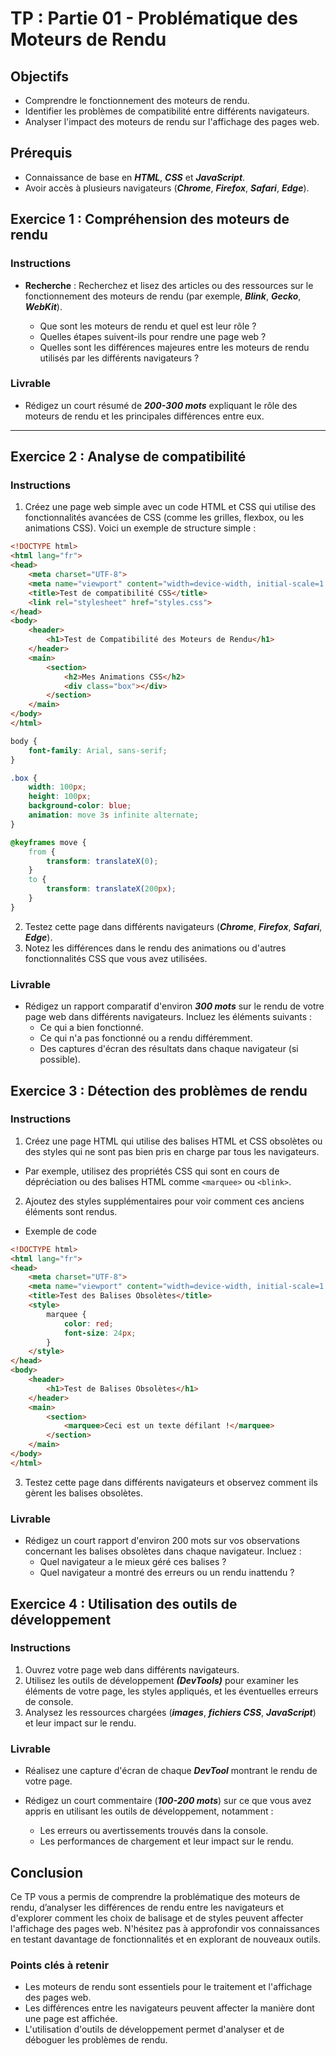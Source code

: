 # TP : Partie 01 - Problématique des Moteurs de Rendu

## Objectifs

- Comprendre le fonctionnement des moteurs de rendu.
- Identifier les problèmes de compatibilité entre différents navigateurs.
- Analyser l'impact des moteurs de rendu sur l'affichage des pages web.

## Prérequis

- Connaissance de base en ***HTML***, ***CSS*** et ***JavaScript***.
- Avoir accès à plusieurs navigateurs (***Chrome***, ***Firefox***, ***Safari***, ***Edge***).

## Exercice 1 : Compréhension des moteurs de rendu

### Instructions

- **Recherche** : Recherchez et lisez des articles ou des ressources sur le fonctionnement des moteurs de rendu (par exemple, ***Blink***, ***Gecko***, ***WebKit***).

   - Que sont les moteurs de rendu et quel est leur rôle ?
   - Quelles étapes suivent-ils pour rendre une page web ?
   - Quelles sont les différences majeures entre les moteurs de rendu utilisés par les différents navigateurs ?

### Livrable

- Rédigez un court résumé de ***200-300 mots*** expliquant le rôle des moteurs de rendu et les principales différences entre eux. 

---

## Exercice 2 : Analyse de compatibilité

### Instructions

1. Créez une page web simple avec un code HTML et CSS qui utilise des fonctionnalités avancées de CSS (comme les grilles, flexbox, ou les animations CSS). Voici un exemple de structure simple :

```html
<!DOCTYPE html>
<html lang="fr">
<head>
    <meta charset="UTF-8">
    <meta name="viewport" content="width=device-width, initial-scale=1.0">
    <title>Test de compatibilité CSS</title>
    <link rel="stylesheet" href="styles.css">
</head>
<body>
    <header>
        <h1>Test de Compatibilité des Moteurs de Rendu</h1>
    </header>
    <main>
        <section>
            <h2>Mes Animations CSS</h2>
            <div class="box"></div>
        </section>
    </main>
</body>
</html>
```
```css
body {
    font-family: Arial, sans-serif;
}

.box {
    width: 100px;
    height: 100px;
    background-color: blue;
    animation: move 3s infinite alternate;
}

@keyframes move {
    from {
        transform: translateX(0);
    }
    to {
        transform: translateX(200px);
    }
}
```

2. Testez cette page dans différents navigateurs (***Chrome***, ***Firefox***, ***Safari***, ***Edge***).
3. Notez les différences dans le rendu des animations ou d'autres fonctionnalités CSS que vous avez utilisées.

### Livrable

- Rédigez un rapport comparatif d'environ ***300 mots*** sur le rendu de votre page web dans différents navigateurs. Incluez les éléments suivants :
  - Ce qui a bien fonctionné.
  - Ce qui n'a pas fonctionné ou a rendu différemment.
  - Des captures d'écran des résultats dans chaque navigateur (si possible).

## Exercice 3 : Détection des problèmes de rendu

### Instructions

1. Créez une page HTML qui utilise des balises HTML et CSS obsolètes ou des styles qui ne sont pas bien pris en charge par tous les navigateurs.

- Par exemple, utilisez des propriétés CSS qui sont en cours de dépréciation ou des balises HTML comme `<marquee>` ou `<blink>`.

2. Ajoutez des styles supplémentaires pour voir comment ces anciens éléments sont rendus.

- Exemple de code

```html
<!DOCTYPE html>
<html lang="fr">
<head>
    <meta charset="UTF-8">
    <meta name="viewport" content="width=device-width, initial-scale=1.0">
    <title>Test des Balises Obsolètes</title>
    <style>
        marquee {
            color: red;
            font-size: 24px;
        }
    </style>
</head>
<body>
    <header>
        <h1>Test de Balises Obsolètes</h1>
    </header>
    <main>
        <section>
            <marquee>Ceci est un texte défilant !</marquee>
        </section>
    </main>
</body>
</html>
```
3. Testez cette page dans différents navigateurs et observez comment ils gèrent les balises obsolètes.

### Livrable

- Rédigez un court rapport d'environ 200 mots sur vos observations concernant les balises obsolètes dans chaque navigateur. Incluez :
  - Quel navigateur a le mieux géré ces balises ?
  - Quel navigateur a montré des erreurs ou un rendu inattendu ?

## Exercice 4 : Utilisation des outils de développement

### Instructions

1. Ouvrez votre page web dans différents navigateurs.
2. Utilisez les outils de développement ***(DevTools)*** pour examiner les éléments de votre page, les styles appliqués, et les éventuelles erreurs de console.
3. Analysez les ressources chargées (***images***, ***fichiers CSS***, ***JavaScript***) et leur impact sur le rendu.

### Livrable

- Réalisez une capture d'écran de chaque ***DevTool*** montrant le rendu de votre page.
- Rédigez un court commentaire (***100-200 mots***) sur ce que vous avez appris en utilisant les outils de développement, notamment :

  - Les erreurs ou avertissements trouvés dans la console.
  - Les performances de chargement et leur impact sur le rendu.

## Conclusion

Ce TP vous a permis de comprendre la problématique des moteurs de rendu, d’analyser les différences de rendu entre les navigateurs et d'explorer comment les choix de balisage et de styles peuvent affecter l'affichage des pages web. N'hésitez pas à approfondir vos connaissances en testant davantage de fonctionnalités et en explorant de nouveaux outils.

### Points clés à retenir

- Les moteurs de rendu sont essentiels pour le traitement et l'affichage des pages web.
- Les différences entre les navigateurs peuvent affecter la manière dont une page est affichée.
- L'utilisation d'outils de développement permet d'analyser et de déboguer les problèmes de rendu.

